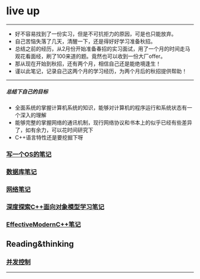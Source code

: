 # live up
-------------



- 好不容易找到了一份实习，但是不可抗拒力的原因，可是也只能放弃。
- 自己苦恼失落了几天，清醒一下，还是得好好学习准备秋招。
- 总结之前的经历，从2月份开始准备春招的实习面试，用了一个月的时间走马观花看面经，刷了100来道的题。竟然也可以收到一份大厂offer。
- 那从现在开始到秋招，还有两个月，相信自己还是能绝境逢生！
- 谨以此笔记，记录自己这两个月的学习经历，为两个月后的秋招提供帮助！

-------------
##### 总结下自己的目标
- 全面系统的掌握计算机系统的知识，能够对计算机的程序运行和系统状态有一个深入的理解
- 能够完整的掌握网络的通讯机制，现行网络协议和书本上的似乎已经有些差异了，如有余力，可以花时间研究下
- C++语言特性还是要挖掘下呀


### [写一个OS的笔记](https://github.com/isyiming/live-up/blob/master/OS/OS.md)

### [数据库笔记](https://github.com/isyiming/live-up/blob/master/Database/Database.md)

### [网络笔记](https://github.com/isyiming/live-up/blob/master/Net/Net.md)

### [深度探索C++面向对象模型学习笔记](https://github.com/isyiming/live-up/blob/master/C++/C++object-oriented.md)

### [EffectiveModernC++笔记](https://github.com/isyiming/live-up/blob/master/C++/EffectiveModernC++.md)


## Reading&thinking
### [并发控制](https://github.com/isyiming/live-up/blob/master/Reading&thinking/并发控制.md)
-------------
